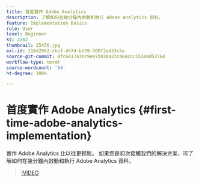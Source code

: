```yaml
---
title: 首度實作 Adobe Analytics
description: 了解如何在幾分鐘內啟動和執行 Adobe Analytics 資料。
feature: Implementation Basics
role: User
level: Beginner
kt: 2362
thumbnail: 25456.jpg
exl-id: 110d2962-cbcf-4574-bd39-308f2ad33c5e
source-git-commit: 8fc641743bc9e07b838a22ca64ccc15344d52764
workflow-type: tm+mt
source-wordcount: '54'
ht-degree: 100%

---
```


# 首度實作 Adobe Analytics {#first-time-adobe-analytics-implementation}

實作 Adobe Analytics 比以往更輕鬆。 如果您是初次接觸我們的解決方案，可了解如何在幾分鐘內啟動和執行 Adobe Analytics 資料。

>[!VIDEO](https://video.tv.adobe.com/v/25456/?quality=12&learn=on)